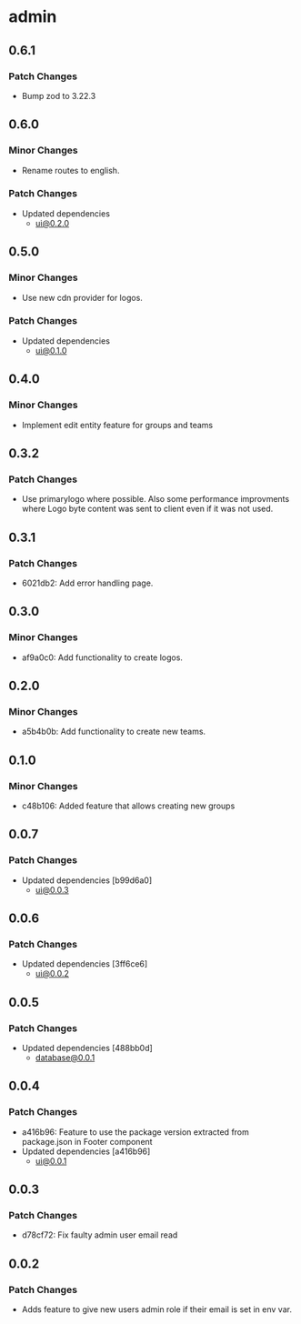 # admin

## 0.6.1

### Patch Changes

- Bump zod to 3.22.3

## 0.6.0

### Minor Changes

- Rename routes to english.

### Patch Changes

- Updated dependencies
  - ui@0.2.0

## 0.5.0

### Minor Changes

- Use new cdn provider for logos.

### Patch Changes

- Updated dependencies
  - ui@0.1.0

## 0.4.0

### Minor Changes

- Implement edit entity feature for groups and teams

## 0.3.2

### Patch Changes

- Use primarylogo where possible. Also some performance improvments where Logo byte content was sent to client even if it was not used.

## 0.3.1

### Patch Changes

- 6021db2: Add error handling page.

## 0.3.0

### Minor Changes

- af9a0c0: Add functionality to create logos.

## 0.2.0

### Minor Changes

- a5b4b0b: Add functionality to create new teams.

## 0.1.0

### Minor Changes

- c48b106: Added feature that allows creating new groups

## 0.0.7

### Patch Changes

- Updated dependencies [b99d6a0]
  - ui@0.0.3

## 0.0.6

### Patch Changes

- Updated dependencies [3ff6ce6]
  - ui@0.0.2

## 0.0.5

### Patch Changes

- Updated dependencies [488bb0d]
  - database@0.0.1

## 0.0.4

### Patch Changes

- a416b96: Feature to use the package version extracted from package.json in Footer component
- Updated dependencies [a416b96]
  - ui@0.0.1

## 0.0.3

### Patch Changes

- d78cf72: Fix faulty admin user email read

## 0.0.2

### Patch Changes

- Adds feature to give new users admin role if their email is set in env var.

